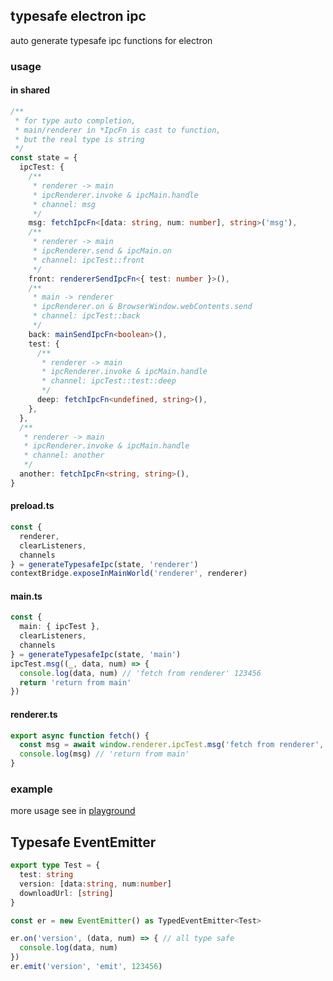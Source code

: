## typesafe electron ipc

auto generate typesafe ipc functions for electron

### usage

#### in shared

```typescript
/**
 * for type auto completion,
 * main/renderer in *IpcFn is cast to function,
 * but the real type is string
 */
const state = {
  ipcTest: {
    /**
     * renderer -> main
     * ipcRenderer.invoke & ipcMain.handle
     * channel: msg
     */
    msg: fetchIpcFn<[data: string, num: number], string>('msg'),
    /**
     * renderer -> main
     * ipcRenderer.send & ipcMain.on
     * channel: ipcTest::front
     */
    front: rendererSendIpcFn<{ test: number }>(),
    /**
     * main -> renderer
     * ipcRenderer.on & BrowserWindow.webContents.send
     * channel: ipcTest::back
     */
    back: mainSendIpcFn<boolean>(),
    test: {
      /**
       * renderer -> main
       * ipcRenderer.invoke & ipcMain.handle
       * channel: ipcTest::test::deep
       */
      deep: fetchIpcFn<undefined, string>(),
    },
  },
  /**
   * renderer -> main
   * ipcRenderer.invoke & ipcMain.handle
   * channel: another
   */
  another: fetchIpcFn<string, string>(),
}
```

#### preload.ts

```typescript
const {
  renderer,
  clearListeners,
  channels
} = generateTypesafeIpc(state, 'renderer')
contextBridge.exposeInMainWorld('renderer', renderer)
```

#### main.ts

```typescript
const {
  main: { ipcTest },
  clearListeners,
  channels
} = generateTypesafeIpc(state, 'main')
ipcTest.msg((_, data, num) => {
  console.log(data, num) // 'fetch from renderer' 123456
  return 'return from main'
})
```

#### renderer.ts

```typescript
export async function fetch() {
  const msg = await window.renderer.ipcTest.msg('fetch from renderer', 123456)
  console.log(msg) // 'return from main'
}
```

### example

more usage see in [playground](./playground)

## Typesafe EventEmitter

```typescript
export type Test = {
  test: string
  version: [data:string, num:number]
  downloadUrl: [string]
}

const er = new EventEmitter() as TypedEventEmitter<Test>

er.on('version', (data, num) => { // all type safe
  console.log(data, num)
})
er.emit('version', 'emit', 123456)
```